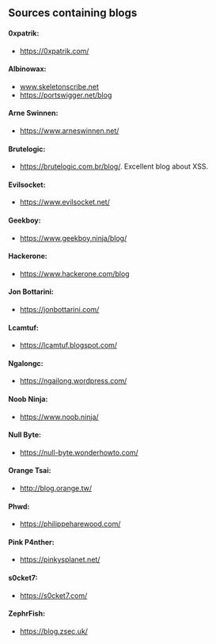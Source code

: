 ## Sources containing blogs

#### 0xpatrik:
  * https://0xpatrik.com/

#### Albinowax:
  * www.skeletonscribe.net
  * https://portswigger.net/blog
  
#### Arne Swinnen:
  * https://www.arneswinnen.net/
  
#### Brutelogic:
  * https://brutelogic.com.br/blog/. Excellent blog about XSS.
  
#### Evilsocket:
  * https://www.evilsocket.net/
  
#### Geekboy:
  * https://www.geekboy.ninja/blog/
  
#### Hackerone:
  * https://www.hackerone.com/blog
  
#### Jon Bottarini:
  * https://jonbottarini.com/

#### Lcamtuf:
  * https://lcamtuf.blogspot.com/
  
#### Ngalongc:
  * https://ngailong.wordpress.com/
  
#### Noob Ninja:
  * https://www.noob.ninja/
  
#### Null Byte:
  * https://null-byte.wonderhowto.com/

#### Orange Tsai:
  * http://blog.orange.tw/

#### Phwd:
  * https://philippeharewood.com/

#### Pink P4nther:
  * https://pinkysplanet.net/
  
#### s0cket7:
  * https://s0cket7.com/

#### ZephrFish:
  * https://blog.zsec.uk/
